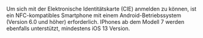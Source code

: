 Um sich mit der Elektronische Identitätskarte (CIE) anmelden zu können, ist ein NFC-kompatibles Smartphone mit einem Android-Betriebssystem (Version 6.0 und höher) erforderlich.
IPhones ab dem Modell 7 werden ebenfalls unterstützt, mindestens iOS 13 Version.
